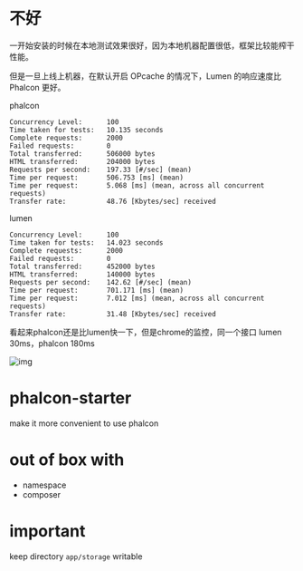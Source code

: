 # 不好

一开始安装的时候在本地测试效果很好，因为本地机器配置很低，框架比较能榨干性能。

但是一旦上线上机器，在默认开启 OPcache 的情况下，Lumen 的响应速度比 Phalcon 更好。

phalcon
```$xslt
Concurrency Level:      100
Time taken for tests:   10.135 seconds
Complete requests:      2000
Failed requests:        0
Total transferred:      506000 bytes
HTML transferred:       204000 bytes
Requests per second:    197.33 [#/sec] (mean)
Time per request:       506.753 [ms] (mean)
Time per request:       5.068 [ms] (mean, across all concurrent requests)
Transfer rate:          48.76 [Kbytes/sec] received

```

lumen
```$xslt
Concurrency Level:      100
Time taken for tests:   14.023 seconds
Complete requests:      2000
Failed requests:        0
Total transferred:      452000 bytes
HTML transferred:       140000 bytes
Requests per second:    142.62 [#/sec] (mean)
Time per request:       701.171 [ms] (mean)
Time per request:       7.012 [ms] (mean, across all concurrent requests)
Transfer rate:          31.48 [Kbytes/sec] received
```

看起来phalcon还是比lumen快一下，但是chrome的监控，同一个接口 lumen 30ms，phalcon 180ms

![img](https://wx2.sinaimg.cn/mw1024/6b94a2e5ly1fskl2aooz4j21kw0be0yr.jpg)

# phalcon-starter
make it more convenient to use phalcon

# out of box with

 * namespace
 * composer
 
# important

 keep directory `app/storage` writable
